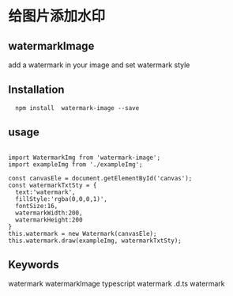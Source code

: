 # 给图片添加水印

## watermarkImage
add a watermark in your image and set watermark style

## Installation
```
  npm install  watermark-image --save

```

## usage

```

import WatermarkImg from 'watermark-image';
import exampleImg from './exampleImg';

const canvasEle = document.getElementById('canvas');
const watermarkTxtSty = {
  text:'watermark',
  fillStyle:'rgba(0,0,0,1)',
  fontSize:16,
  watermarkWidth:200,
  watermarkHeight:200
}
this.watermark = new Watermark(canvasEle);
this.watermark.draw(exampleImg, watermarkTxtSty);

```

## Keywords
watermark watermarkImage typescript watermark .d.ts watermark


